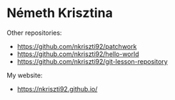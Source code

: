 ﻿# Németh Krisztina

Other repositories:

* https://github.com/nkriszti92/patchwork
* https://github.com/nkriszti92/hello-world
* https://github.com/nkriszti92/git-lesson-repository

My website:  
* https://nkriszti92.github.io/